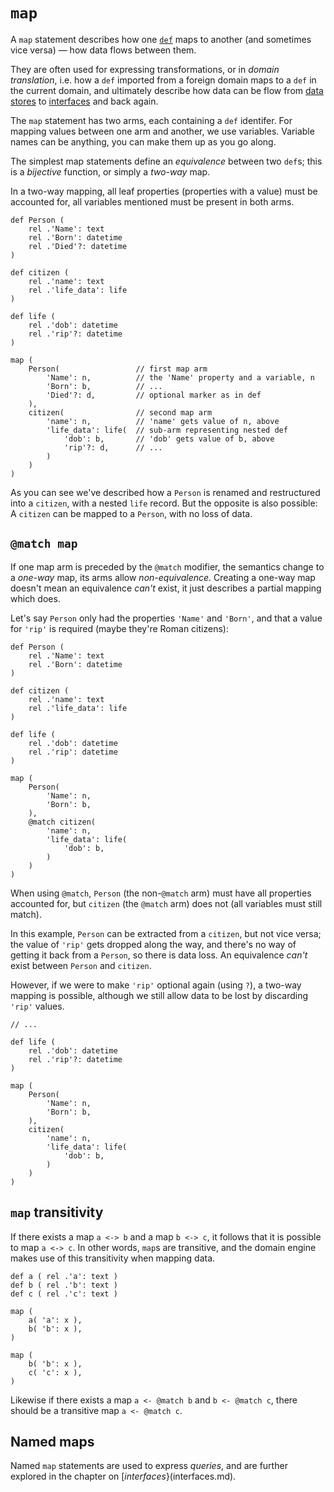 # `map`

A `map` statement describes how one [`def`](def.md) maps to another (and sometimes vice versa) — how data flows between them.

They are often used for expressing transformations, or in _domain translation_, i.e. how a `def` imported from a foreign domain maps to a `def` in the current domain, and ultimately describe how data can be flow from [data stores](data_stores.md) to [interfaces](interfaces.md) and back again.

The `map` statement has two arms, each containing a `def` identifer. For mapping values between one arm and another, we use variables. Variable names can be anything, you can make them up as you go along.

The simplest map statements define an _equivalence_ between two `def`s; this is a _bijective_ function, or simply a _two-way_ map.

In a two-way mapping, all leaf properties (properties with a value) must be accounted for, all variables mentioned must be present in both arms.

```ontol
def Person (
    rel .'Name': text
    rel .'Born': datetime
    rel .'Died'?: datetime
)

def citizen (
    rel .'name': text
    rel .'life_data': life
)

def life (
    rel .'dob': datetime
    rel .'rip'?: datetime
)

map (
    Person(                 // first map arm
        'Name': n,          // the 'Name' property and a variable, n
        'Born': b,          // ...
        'Died'?: d,         // optional marker as in def
    ),
    citizen(                // second map arm
        'name': n,          // 'name' gets value of n, above
        'life_data': life(  // sub-arm representing nested def
            'dob': b,       // 'dob' gets value of b, above
            'rip'?: d,      // ...
        )
    )
)
```

As you can see we've described how a `Person` is renamed and restructured into a `citizen`, with a nested `life` record. But the opposite is also possible: A `citizen` can be mapped to a `Person`, with no loss of data.


## `@match map`

If one map arm is preceded by the `@match` modifier, the semantics change to a _one-way_ map, its arms allow _non-equivalence_. Creating a one-way map doesn't mean an equivalence _can't_ exist, it just describes a partial mapping which does.

Let's say `Person` only had the properties `'Name'` and `'Born'`, and that a value for `'rip'` is required (maybe they're Roman citizens):

```ontol
def Person (
    rel .'Name': text
    rel .'Born': datetime
)

def citizen (
    rel .'name': text
    rel .'life_data': life
)

def life (
    rel .'dob': datetime
    rel .'rip': datetime
)

map (
    Person(
        'Name': n,
        'Born': b,
    ),
    @match citizen(
        'name': n,
        'life_data': life(
            'dob': b,
        )
    )
)
```

When using `@match`, `Person` (the non-`@match` arm) must have all properties accounted for, but `citizen` (the `@match` arm) does not (all variables must still match).

In this example, `Person` can be extracted from a `citizen`, but not vice versa; the value of `'rip'` gets dropped along the way, and there's no way of getting it back from a `Person`, so there is data loss. An equivalence _can't_ exist between `Person` and `citizen`.

However, if we were to make `'rip'` optional again (using `?`), a two-way mapping is possible, although we still allow data to be lost by discarding `'rip'` values.

```ontol
// ...

def life (
    rel .'dob': datetime
    rel .'rip'?: datetime
)

map (
    Person(
        'Name': n,
        'Born': b,
    ),
    citizen(
        'name': n,
        'life_data': life(
            'dob': b,
        )
    )
)
```


## `map` transitivity

If there exists a map `a <-> b` and a map `b <-> c`, it follows that it is possible to map `a <-> c`. In other words, `map`s are transitive, and the domain engine makes use of this transitivity when mapping data.

```ontol
def a ( rel .'a': text )
def b ( rel .'b': text )
def c ( rel .'c': text )

map (
    a( 'a': x ),
    b( 'b': x ),
)

map (
    b( 'b': x ),
    c( 'c': x ),
)
```

Likewise if there exists a map `a <- @match b` and `b <- @match c`, there should be a transitive map `a <- @match c`.


## Named maps

Named `map` statements are used to express _queries_, and are further explored in the chapter on [_interfaces_}(interfaces.md).
